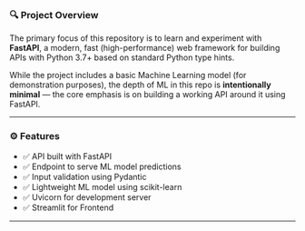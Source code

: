 ### 🔍 Project Overview

The primary focus of this repository is to learn and experiment with **FastAPI**, a modern, fast (high-performance) web framework for building APIs with Python 3.7+ based on standard Python type hints.

While the project includes a basic Machine Learning model (for demonstration purposes), the depth of ML in this repo is **intentionally minimal** — the core emphasis is on building a working API around it using FastAPI.

---

### ⚙️ Features

- ✅ API built with FastAPI
- ✅ Endpoint to serve ML model predictions
- ✅ Input validation using Pydantic
- ✅ Lightweight ML model using scikit-learn
- ✅ Uvicorn for development server
- ✅ Streamlit for Frontend
---
